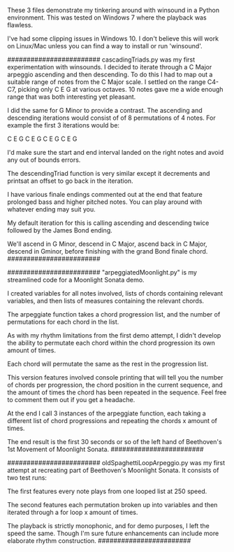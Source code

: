 These 3 files demonstrate my tinkering around with winsound in a Python environment. This was tested on Windows 7 where the playback was flawless. 

I've had some clipping issues in Windows 10. I don't believe this will work on Linux/Mac unless you can find a way to install or run 'winsound'.

########################
cascadingTriads.py was my first experimentation with winsounds. I decided to iterate through a C Major arpeggio ascending and then descending. To do this I had to map out a suitable range of notes from the C Major scale. I settled on the range C4-C7, picking only C E G at various octaves. 10 notes gave me a wide enough range that was both interesting yet pleasant.

I did the same for G Minor to provide a contrast. The ascending and descending iterations would consist of of 8 permutations of 4 notes. For example the first 3 iterations would be:

C E G C
E G C E
G C E G

I'd make sure the start and end interval landed on the right notes and avoid any out of bounds errors.

The descendingTriad function is very similar except it decrements and printsat an offset to go back in the iteration.

I have various finale endings commented out at the end that feature prolonged bass and higher pitched notes. You can play around with whatever ending may suit you.

My default iteration for this is calling ascending and descending twice followed by the James Bond ending.

We'll ascend in G Minor, descend in C Major, ascend back in C Major, descend in Gminor, before finishing with the grand Bond finale chord.
########################



########################
"arpeggiatedMoonlight.py" is my streamlined  code for a Moonlight Sonata demo. 

I created variables for all notes involved, lists of chords containing relevant variables, and then lists of measures containing the relevant chords.

The arpeggiate function takes a chord progression list, and the number of permutations for each chord in the list.

As with my rhythm limitations from the first demo attempt, I didn't develop the ability to permutate each chord within the chord progression its own amount of times.

Each chord will permutate the same as the rest in the progression list.

This version features involved console printing that will tell you the number of chords per progression, the chord position in the current sequence, and the amount of times the chord has been repeated in the sequence. Feel free to comment them out if you get a headache.

At the end I call 3 instances of the arpeggiate function, each taking a different list of chord progressions and repeating the chords x amount of times.

The end result is the first 30 seconds or so of the left hand of Beethoven's 1st Movement of Moonlight Sonata.
########################


########################
oldSpaghettiLoopArpeggio.py was my first attempt at recreating part of Beethoven's Moonlight Sonata. It consists of two test runs:

The first features every note plays from one looped list at 250 speed.

The second features each permutation broken up into variables and then iterated through a for loop x amount of times.

The playback is strictly monophonic, and for demo purposes, I left the speed the same. Though I'm sure future enhancements can include more elaborate rhythm construction.
########################